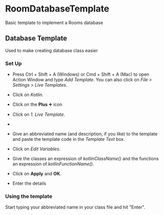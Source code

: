 # RoomDatabaseTemplate

Basic template to implement a Rooms database

## Database Template

Used to make creating database class easier

### Set Up

- Press Ctrl + Shift + A (Windows) or Cmd + Shift + A (Mac) to open Action Window and type <em>Add Template</em>. 
  You can also click on <em>File > Settings > Live Templates</em>.
- Click on <em>Kotlin</em>.
  
- Click on the <strong>Plus</strong> ➕ icon
- Click on <em>1. Live Template</em>.
- 
- Give an abbreviated name (and description, if you like) to the template and paste the template code in the <em>Template Text</em> box.
- Click on <em>Edit Variables</em>.
- Give the classes an expression of <em>kotlinClassName()</em> and the functions an expression of <em>kotlinFunctionName()</em>.
- Click on <strong>Apply</strong> and <strong>OK</strong>.
 
- Enter the details

### Using the template
Start typing your abbreviated name in your class file and hit "Enter".
